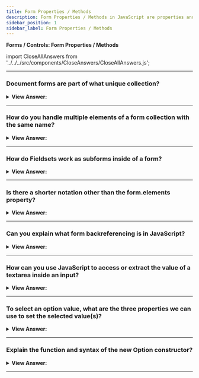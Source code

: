 ```yaml
---
title: Form Properties / Methods
description: Form Properties / Methods in JavaScript are properties and methods that are associated with a form element. - JavaScript Interview Questions & Answers
sidebar_position: 1
sidebar_label: Form Properties / Methods
---
```


**Forms / Controls: Form Properties / Methods**

import CloseAllAnswers from '../../../src/components/CloseAnswers/CloseAllAnswers.js';

<CloseAllAnswers />

---

### Document forms are part of what unique collection?

<details>
  <summary><strong>View Answer:</strong></summary>
  <div>
  <div><strong>Interview Response:</strong> Document forms are part of the document.forms special collection. That's a "named collection": it's both named and ordered. To access the form, we may utilize both the name or index number from the document.
    </div><br />
  <div><strong className="codeExample">Code Example:</strong><br /><br />

  <div></div>

```js
document.forms.my; // the form with name="my"
document.forms[0]; // the first form in the document
```

<p>Any element in the named collection "form.elements" are available when we have a form.</p>
  <div><strong className="codeExample">Code Example:</strong><br /><br />

  <div></div>

```html
<form name="my">
  <input name="one" value="1" />
  <input name="two" value="2" />
</form>

<script>
  // get the form
  let form = document.forms.my; // <form name="my"> element

  // get the element
  let elem = form.elements.one; // <input name="one"> element

  alert(elem.value); // 1
</script>
```

  </div>

  </div>
  </div>
</details>

---

### How do you handle multiple elements of a form collection with the same name?

<details>
  <summary><strong>View Answer:</strong></summary>
  <div>
  <div><strong>Interview Response:</strong> There might be several components with the same name, which is common when using radio buttons and checkboxes. The form.elements[name] is a collection in such a scenario, and these navigation features are independent of tag structure. Form.elements contain all control elements, no matter how deep they are in the form.
    </div><br />
  <div><strong className="codeExample">Code Example:</strong><br /><br />

  <div></div>

```html
<form>
  <input type="radio" name="age" value="10" />
  <input type="radio" name="age" value="20" />
</form>

<script>
  let form = document.forms[0];

  let ageElems = form.elements.age;

  alert(ageElems[0]); // [object HTMLInputElement]
</script>
```

  </div>
  </div>
</details>

---

### How do Fieldsets work as subforms inside of a form?

<details>
  <summary><strong>View Answer:</strong></summary>
  <div>
  <div><strong>Interview Response:</strong> A form may have one or many &#8249;fieldset&#8250; elements inside it. They also have elements property that lists form controls inside them. The HTML &#8249;fieldset&#8250; element gets used to group several controls as well as labels (&#8250;label&#8250;) within a web form. We can access the Fieldset properties via the form.elements property.
    </div><br />
  <div><strong className="codeExample">Code Example:</strong><br /><br />

  <div></div>

```html
<body>
  <form id="form">
    <fieldset name="userFields">
      <legend>info</legend>
      <input name="login" type="text" />
    </fieldset>
  </form>

  <script>
    alert(form.elements.login); // <input name="login">

    let fieldset = form.elements.userFields;
    alert(fieldset); // HTMLFieldSetElement

    // we can access the input by name both from the form and from the fieldset
    alert(fieldset.elements.login == form.elements.login); // true
  </script>
</body>
```

  </div>
  </div>
</details>

---

### Is there a shorter notation other than the form.elements property?

<details>
  <summary><strong>View Answer:</strong></summary>
  <div>
  <div><strong>Interview Response:</strong> Yes, there is a shorter notation: we can access the element as form[index/name]. In other words, instead of form.elements.login, we can write form.login. That also works, but there is a minor issue: if we access an element and then change its name, it is still available under the old name (as well as under the new one). However, because we seldom modify the names of form components, this is typically not an issue.
    </div><br />
  <div><strong className="codeExample">Code Example:</strong><br /><br />

  <div></div>

```html
<form id="form">
  <input name="login" />
</form>

<script>
  alert(form.elements.login == form.login); // true, the same <input>

  form.login.name = 'username'; // change the name of the input

  // form.elements updated the name:
  alert(form.elements.login); // undefined
  alert(form.elements.username); // input

  // form allows both names: the new one and the old one
  alert(form.username == form.login); // true
</script>
```

  </div>
  </div>
</details>

---

### Can you explain what form backreferencing is in JavaScript?

<details>
  <summary><strong>View Answer:</strong></summary>
  <div>
  <div><strong>Interview Response:</strong> The form is available as element.form for any element. So, the form references every element, and all elements reference the form.
    </div><br />
  <div><strong className="codeExample">Code Example:</strong><br /><br />

  <div></div>

```html
<form id="form">
  <input type="text" name="login" />
</form>

<script>
  // form -> element
  let login = form.login;

  // element -> form
  alert(login.form); // HTMLFormElement
</script>
```

  </div>
  </div>
</details>

---

### How can you use JavaScript to access or extract the value of a textarea inside an input?

<details>
  <summary><strong>View Answer:</strong></summary>
  <div>
  <div><strong>Interview Response:</strong> You can access the value of a textarea using textarea.value. The specification does not recommend we utilize innerHTML to obtain the value since it only saves the HTML initially on the page, not the current value.
    </div>
  </div>
</details>

---

### To select an option value, what are the three properties we can use to set the selected value(s)?

<details>
  <summary><strong>View Answer:</strong></summary>
  <div>
  <div><strong>Interview Response:</strong> A &#8249;select&#8250; element has 3 important properties including the select option, value, and selectedIndex properties. The select.options is a collection &#8249;option&#8250; sub-elements. The select.value property is the value of the current selected &#8249;option&#8250;. The select.selectedIndex is the number currently selected &#8249;option&#8250;. They provide three different ways of setting a value for a &#8249;select&#8250;. Find the corresponding &#8249;option&#8250; element (e.g. among select.options) and set its option.selected to true. If we know a new value: set, select.value to the new value. If we know the new option number: set select.selectedIndex to that number.
    </div><br />
  <div><strong className="codeExample">Code Example:</strong><br /><br />

  <div></div>

```html
<select id="select">
  <option value="apple">Apple</option>
  <option value="pear">Pear</option>
  <option value="banana">Banana</option>
</select>

<script>
  // all three lines do the same thing
  select.options[2].selected = true;
  select.selectedIndex = 2;
  select.value = 'banana';
  // please note: options start from zero, so index 2 means the 3rd option.
</script>
```

  </div>
  </div>
</details>

---

### Explain the function and syntax of the new Option constructor?

<details>
  <summary><strong>View Answer:</strong></summary>
  <div>
  <div><strong>Interview Response:</strong> A little-known feature of JavaScript allows you to build option elements with minimum effort. The Option() constructor is responsible for this functionality. The syntax is straightforward:<br/><br/>
  <ul>
  <li>Get a reference to a form element</li>
  <li>Invoke the constructor and connect the resulting object to the form element.</li>
  <li>Pass in the following parameters during instantiation: Step 1: the text displayed on the page [string], Step 2: the value of the control [string], Step 3: if it is the default option [true/false] and whether it is chosen [true/false].</li>
  </ul>  
    </div><br />
  <div><strong>Technical Response:</strong> Using the little-known JavaScript Option () constructor, you may avoid the cumbersome syntax of constructing DOM components. The Option() constructor is used to generate a new HTMLOptionElement. Text is a DOMString representing the element's content, i.e. the displayed text. If we do not supply the text, the value "" (empty string) gets used as the default. The optional value argument is a DOMString representing the HTMLOptionElement's value, i.e. the value attribute of the comparable &#8249;option&#8250;. When we submit the form to the host server, the value of the text gets used as the value. For example, the value of the accompanying &#8249;select&#8250; element if this does not get provided. The defaultSelected argument is a Boolean that sets the chosen attribute value, i.e., this &#8249;option&#8250; results in the default value selected in the &#8249;select&#8250; element when the page initially loads. If this is not specified, the value false is assumed to be the default. We should note that a true value does not force the option to be selected if it is not already selected. The optional selected is a Boolean that determines whether or not the option gets picked; the default is false (not selected). Even if the defaultSelected argument is true, the option does not get selected if it is missing. You may use the Option constructor to generate new selection choices on the fly.
    </div><br />
    <strong>Syntax: </strong> let newOption = new Option(text, value, defaultSelected, selected);<br /><br />
  <div><strong className="codeExample">Code Example 1:</strong><br /><br />

```html
<form>
  <select name="week">
    <option>Monday</option>
    <option>Tuesday</option>
    <option>Wednesday</option>
  </select>
</form>

<script>
  var w = document.forms[0].week;
  w.length = 0;
  var d = [
    { text: 'Thurs', val: 'thurs' },
    { text: 'Friday', val: 'fri' },
    { text: 'Saturday', val: 'sat' },
    { text: 'Sunday', val: 'sun' },
  ];

  for (var i = 0; i <= d.length - 1; i++) {
    w[i] = new Option(d[i].text, d[i].val, false, false);
  }
</script>
```

  <strong className="codeExample">Code Example 2:</strong><br /><br />

  <div></div>

```html
<div id="container">
  <form>
    <label for="name">Framework:</label>
    <input
      type="text"
      id="name"
      placeholder="Enter a framework"
      autocomplete="off"
    />

    <button id="btnAdd">Add</button>

    <label for="list">Framework List:</label>
    <select id="list" name="list" multiple></select>
    <button id="btnRemove">Remove Selected Framework</button>
  </form>
</div>

<script>
  const btnAdd = document.querySelector('#btnAdd');
  const btnRemove = document.querySelector('#btnRemove');
  const sb = document.querySelector('#list');
  const name = document.querySelector('#name');

  btnAdd.onclick = (e) => {
    e.preventDefault();

    // validate the option
    if (name.value == '') {
      alert('Please enter the name.');
      return;
    }
    // create a new option
    const option = new Option(name.value, name.value); // <--
    // add it to the list
    sb.add(option, undefined);

    // reset the value of the input
    name.value = '';
    name.focus();
  };

  // remove selected option
  btnRemove.onclick = (e) => {
    e.preventDefault();

    // save the selected option
    let selected = [];

    for (let i = 0; i < sb.options.length; i++) {
      selected[i] = sb.options[i].selected;
    }

    // remove all selected option
    let index = sb.options.length;
    while (index--) {
      if (selected[index]) {
        sb.remove(index);
      }
    }
  };
</script>
```

  </div>
  </div>
</details>

---
